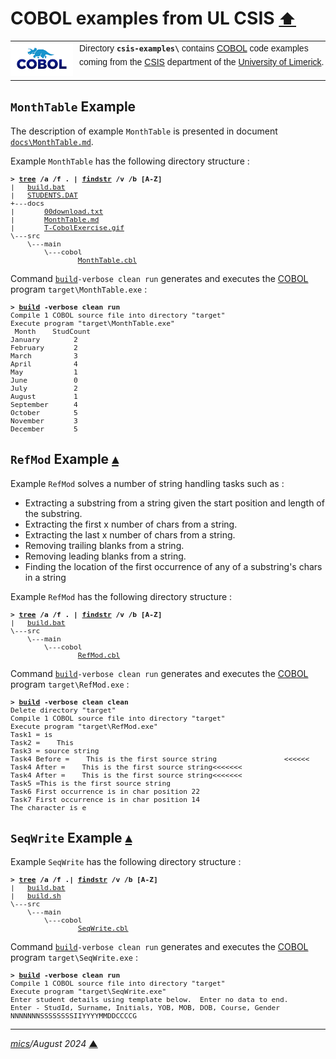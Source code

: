 # <span id="top">COBOL examples from UL CSIS</span> <span style="font-size:90%;">[⬆](../README.md#top)</span>

<table style="font-family:Helvetica;line-height:1.6;">
  <tr>
  <td style="border:0;padding:0 10px 0 0;min-width:100px;">
    <a href="https://www.mainframestechhelp.com/tutorials/cobol/introduction.htm" rel="external"><img style="border:0;width:100px;" src="../docs/images/cobol.png" width="100" alt="COBOL language"/></a>
  </td>
  <td style="border:0;padding:0;vertical-align:text-top;">
    Directory <strong><code>csis-examples\</code></strong> contains <a href="https://www.mainframestechhelp.com/tutorials/cobol/introduction.htm" rel="external" title="COBOL">COBOL</a> code examples coming from the <a href="https://www.csis.ul.ie/cobol/examples/">CSIS</a> department of the <a href="https://www.ul.ie/">University of Limerick</a>.
  </td>
  </tr>
</table>

## <span id="month_table">`MonthTable` Example</span>

The description of example `MonthTable` is presented in document [`docs\MonthTable.md`](./MonthTable/docs/MonthTable.md).

Example `MonthTable` has the following directory structure :

<pre style="font-size:80%;">
<b>&gt; <a href="https://learn.microsoft.com/en-us/windows-server/administration/windows-commands/tree" loc="external">tree</a> /a /f . | <a href="https://learn.microsoft.com/en-us/windows-server/administration/windows-commands/findstr" rel="external">findstr</a> /v /b [A-Z]</b>
|   <a href="./MonthTable/build.bat">build.bat</a>
|   <a href="./MonthTable/STUDENTS.DAT">STUDENTS.DAT</a>
+---docs
|       <a href="./MonthTable/docs/00download.txt">00download.txt</a>
|       <a href="./MonthTable/docs/MonthTable.md">MonthTable.md</a>
|       <a href="./MonthTable/docs/T-CobolExercise.gif">T-CobolExercise.gif</a>
\---src
    \---main
        \---cobol
                <a href="./MonthTable/src/main/cobol/MonthTable.cbl">MonthTable.cbl</a>
</pre>

Command [`build`](./MonthTable/build.bat)`-verbose clean run` generates and executes the [COBOL] program `target\MonthTable.exe` :

<pre style="font-size:80%;">
<b>&gt; <a href="./MonthTable/build.bat">build</a> -verbose clean run</b>
Compile 1 COBOL source file into directory "target"
Execute program "target\MonthTable.exe"
 Month    StudCount
January        2
February       2
March          3
April          4
May            1
June           0
July           2
August         1
September      4
October        5
November       3
December       5
</pre>

## <span id="ref_mod">`RefMod` Example</span> [**&#x25B4;**](#top)

Example `RefMod` solves a number of string handling tasks such as :
- Extracting a substring from a string given the start position and length of the substring.
- Extracting the first x number of chars from a string.
- Extracting the last x number of chars from a string.
- Removing trailing blanks from a string.
- Removing leading blanks from a string.
- Finding the location of the first occurrence of any of a substring's chars in a string

Example `RefMod` has the following directory structure :

<pre style="font-size:80%;">
<b>&gt; <a href="https://learn.microsoft.com/en-us/windows-server/administration/windows-commands/tree" rel="external">tree</a> /a /f . | <a href="https://learn.microsoft.com/en-us/windows-server/administration/windows-commands/findstr" rel="external">findstr</a> /v /b [A-Z]</b>
|   <a href="./RefMod/build.bat">build.bat</a>
\---src
    \---main
        \---cobol
                <a href="./RefMod/src/main/cobol/RefMod.cbl">RefMod.cbl</a>
</pre>

Command [`build`](./RefMod/build.bat)`-verbose clean run` generates and executes the [COBOL] program `target\RefMod.exe` :

<pre style="font-size:80%;">
<b>&gt; <a href="./RefMod/build.bat">build</a> -verbose clean clean</b>
Delete directory "target"
Compile 1 COBOL source file into directory "target"
Execute program "target\RefMod.exe"
Task1 = is
Task2 =    This
Task3 = source string
Task4 Before =    This is the first source string                <<<<<<
Task4 After =    This is the first source string<<<<<<<
Task4 After =    This is the first source string<<<<<<<
Task5 =This is the first source string
Task6 First occurrence is in char position 22
Task7 First occurrence is in char position 14
The character is e
</pre>


## <span id="seq_write">`SeqWrite` Example</span> [**&#x25B4;**](#top)

Example `SeqWrite` has the following directory structure :

<pre style="font-size:80%;">
<b>&gt; <a href="">tree</a> /a /f .| <a href="https://learn.microsoft.com/en-us/windows-server/administration/windows-commands/findstr" rel="external">findstr</a> /v /b [A-Z]</b>
|   <a href="./SeqWrite/build.bat">build.bat</a>
|   <a href="./SeqWrite/build.sh">build.sh</a>
\---src
    \---main
        \---cobol
                <a href="./SeqWrite/src/main/cobol/SeqWrite.cbl">SeqWrite.cbl</a>
</pre>

Command [`build`](./SeqWrite/build.bat)`-verbose clean run` generates and executes the [COBOL] program `target\SeqWrite.exe` :

<pre style="font-size:80%;">
<b>&gt; <a href="./SeqWrite/build.bat">build</a> -verbose clean run</b>
Compile 1 COBOL source file into directory "target"
Execute program "target\SeqWrite.exe"
Enter student details using template below.  Enter no data to end.
Enter - StudId, Surname, Initials, YOB, MOB, DOB, Course, Gender
NNNNNNNSSSSSSSSIIYYYYMMDDCCCCG
</pre>

***

*[mics](https://lampwww.epfl.ch/~michelou/)/August 2024* [**&#9650;**](#top)
<span id="bottom">&nbsp;</span>

<!-- link refs -->

[cobol]: https://en.wikipedia.org/wiki/COBOL
